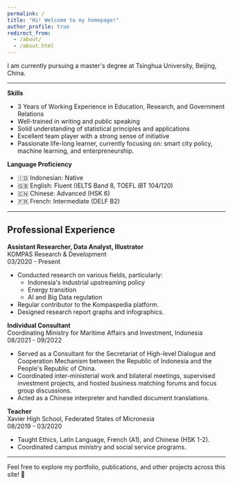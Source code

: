 ```yaml
---
permalink: /
title: "Hi! Welcome to my homepage!"
author_profile: true
redirect_from: 
  - /about/
  - /about.html
---
```


I am currently pursuing a master's degree at Tsinghua University, Beijing, China.

---

**Skills**
- 3 Years of Working Experience in Education, Research, and Government Relations  
- Well-trained in writing and public speaking  
- Solid understanding of statistical principles and applications
- Excellent team player with a strong sense of initiative  
- Passionate life-long learner, currently focusing on: smart city policy, machine learning, and enterpreneurship. 

**Language Proficiency**
- 🇮🇩 Indonesian: Native  
- 🇬🇧 English: Fluent (IELTS Band 8, TOEFL iBT 104/120)  
- 🇨🇳 Chinese: Advanced (HSK 6)  
- 🇫🇷 French: Intermediate (DELF B2)  

---

Professional Experience
---

**Assistant Researcher, Data Analyst, Illustrator**  
KOMPAS Research & Development  </br>
03/2020 - Present </br>

- Conducted research on various fields, particularly:  
  - Indonesia's industrial upstreaming policy </br>
  - Energy transition </br>
  - AI and Big Data regulation </br>
- Regular contributor to the Kompaspedia platform.  
- Designed research report graphs and infographics.

**Individual Consultant**  
Coordinating Ministry for Maritime Affairs and Investment, Indonesia</br>
08/2021 - 09/2022 </br>

- Served as a Consultant for the Secretariat of High-level Dialogue and Cooperation Mechanism between the Republic of Indonesia and the People's Republic of China.  
- Coordinated inter-ministerial work and bilateral meetings, supervised investment projects, and hosted business matching forums and focus group discussions.  
- Acted as a Chinese interpreter and handled document translations.

**Teacher**  
Xavier High School, Federated States of Micronesia </br> 
08/2019 - 03/2020 </br>
- Taught Ethics, Latin Language, French (A1), and Chinese (HSK 1-2).  
- Coordinated campus ministry and social service programs.

---

Feel free to explore my portfolio, publications, and other projects across this site! 🌟

